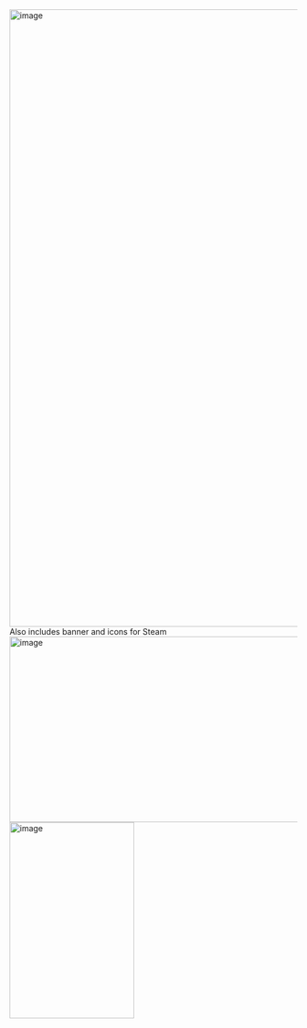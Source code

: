 <img width="2560" height="1080" alt="image" src="https://github.com/user-attachments/assets/e5ec95c0-fb80-4c0b-b31a-837d4bbdbfd2" />
Also includes banner and icons for Steam
<img width="1999" height="325" alt="image" src="https://github.com/user-attachments/assets/492cf2d5-882f-483a-a693-b7368d54152e" />
<img width="218" height="343" alt="image" src="https://github.com/user-attachments/assets/20ac5b98-3507-48c1-bc38-c3022d7693c1" />

